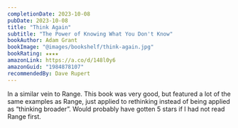 ```yaml
---
completionDate: 2023-10-08
pubDate: 2023-10-08
title: "Think Again"
subtitle: "The Power of Knowing What You Don't Know"
bookAuthor: Adam Grant
bookImage: "@images/bookshelf/think-again.jpg"
bookRating: ★★★★
amazonLink: https://a.co/d/148l0y6
amazonGuid: "1984878107"
recommendedBy: Dave Rupert
---
```


In a similar vein to Range. This book was very good, but featured a lot of the same examples as Range, just applied to rethinking instead of being applied as “thinking broader”. Would probably have gotten 5 stars if I had not read Range first.
